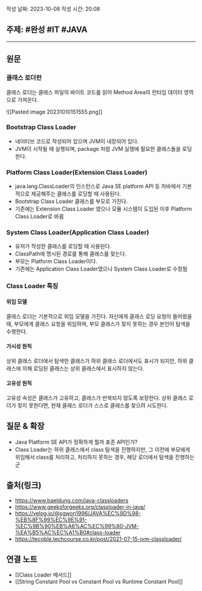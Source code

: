 작성 날짜: 2023-10-08
작성 시간: 20:08

## 주제: #완성  #IT #JAVA 

----
## 원문
### 클래스 로더란
클래스 로더는 클래스 파일의 바이트 코드를 읽어 Method Area의 런타임 데이터 영역으로 가져온다. 

![[Pasted image 20231010151555.png]]


### Bootstrap Class Loader
- 네이티브 코드로 작성되어 있으며 JVM이 내장되어 있다.
- JVM이 시작될 때 실행되며, package 처럼 JVM 실행에 필요한 클래스들을 로딩한다.

### Platform Class Loader(Extension Class Loader)
- java.lang.ClassLoader의 인스턴스로 Java SE platform API 등 자바에서 기본적으로 제공해주는 클래스를 로딩할 때 사용된다.
- Bootstrap Class Loader 클래스를 부모로 가진다.
- 기존에는 Extension Class Loader 였으나 모듈 시스템이 도입된 이후 Platform Class Loader로 바뀜

### System Class Loader(Application Class Loader)
- 유저가 작성한 클래스를 로딩할 때 사용된다.
- ClassPath에 명시된 경로를 통해 클래스를 찾는다.
- 부모는 Platform Class Loader이다.
- 기존에는 Application Class Loader였으나 System Class Loader로 수정됨


### Class Loader 특징

#### 위임 모델
클래스 로더는 기본적으로 위임 모델을 가진다. 자신에게 클래스 로딩 요청이 들어왔을 때, 부모에게 클래스 요청을 위임하며, 부모 클래스가 찾지 못하는 경우 본인이 탐색을 수행한다.

#### 가시성 원칙
상위 클래스 로더에서 탐색한 클래스가 하위 클래스 로더에서도 표시가 되지만, 하위 클래스에 의해 로딩된 클래스는 상위 클래스에서 표시하지 않는다.

#### 고유성 원칙
고유성 속성은 클래스가 고유하고, 클래스가 반복되지 않도록 보장한다. 상위 클래스 로더가 찾지 못한다면, 현재 클래스 로더가 스스로 클래스를 찾으려 시도한다.


## 질문 & 확장

- Java Platform SE API가 정확하게 뭘까 표준 API인가?
- Class Loader는 하위 클래스에서 class 탐색을 진행하지만, 그 이전에 부모에게 위임해서 class를 처리하고, 처리하지 못하는 경우, 해당 로더에서 탐색을 진행하는 군


## 출처(링크)
- https://www.baeldung.com/java-classloaders
- https://www.geeksforgeeks.org/classloader-in-java/
- https://velog.io/@sgwon1996/JAVA%EC%9D%98-%EB%8F%99%EC%9E%91-%EC%9B%90%EB%A6%AC%EC%99%80-JVM-%EA%B5%AC%EC%A1%B0#class-loader
- https://tecoble.techcourse.co.kr/post/2021-07-15-jvm-classloader/

## 연결 노트
- [[Class Loader 메서드]]
- [[String Constant Pool vs Constant Pool vs Runtime Constant Pool]]









